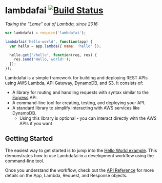 # lambdafai  [![Build Status](https://travis-ci.com/Clarifai/lambdafai.svg?token=hV4tTqzcLZhd9QUcMUt9&branch=master)](https://travis-ci.com/Clarifai/lambdafai)
*Taking the “Lame” out of Lambda, since 2016*

```js
var lambdafai = require('lambdafai');

lambdafai('hello-world', function(app) {
  var hello = app.lambda({ name: 'hello' });

  hello.get('/hello', function(req, res) {
    res.send('Hello, world!');
  });
});
```

Lambdafai is a simple framework for building and deploying REST APIs using AWS Lambda, API Gateway,
DynamoDB, and S3. It consists of:
  * A library for routing and handling requests with syntax similar to the
    [Express](http://expressjs.com/) API.
  * A command-line tool for creating, testing, and deploying your API.
  * A standard library to simplify interacting with AWS services like DynamoDB.
    * Using this library is optional - you can interact directly with the AWS APIs if you want


## Getting Started

The easiest way to get started is to jump into the [Hello World example](examples/hello-world).
This demonstrates how to use Lambdafai in a development workflow using the command-line tool.

Once you understand the workflow, check out the [API Reference](API.md) for more details on
the App, Lambda, Request, and Response objects.

